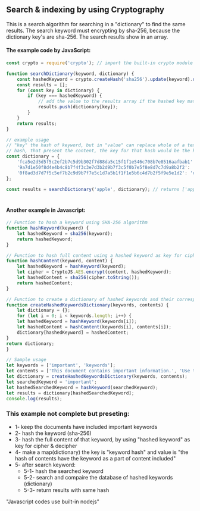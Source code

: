 ## Search & indexing by using Cryptography
This is a search algorithm for searching in a "dictionary" to find the same results. The search keyword must encrypting by sha-256, 
because the dictionary key's are sha-256. The search results show in an array.

#### The example code by JavaScript:

```javascript
const crypto = require('crypto'); // import the built-in crypto module for hashing

function searchDictionary(keyword, dictionary) {
	const hashedKeyword = crypto.createHash('sha256').update(keyword).digest('hex'); // hash the keyword using sha-256
	const results = [];
	for (const key in dictionary) {
		if (key === hashedKeyword) {
			// add the value to the results array if the hashed key matches the hashed keyword
			results.push(dictionary[key]); 
		}
	}
	return results;
}

// example usage
// "key" the hash of keyword, but in "value" can replace whole of a text plain (content, link address, pdf, etc...) or another
// hash, that present the content, the key for that hash would be the key of dictionary.
const dictionary = {
	'fca5e2d5d5f5c2ef2b7c5d9b302f7d88da5c15f1f1e546c708b7e8516aafbab1': 'apple', 
	'9a7d1e50f8d4e4b4c8b7f4f3c3e7d3b2d9b7f3c5f0b7e5f8e8d7c7d9a8b2f2': 'banana',
	'0f8ad3d7d7f5c5ef7b2c9d9b7f7e5c1d7a5b1f1f1e5b6c4d7b2f5f9e5e1d2': 'orange',
};

const results = searchDictionary('apple', dictionary); // returns ['apple']
```
#

#### Another example in Javascript:
```js
// Function to hash a keyword using SHA-256 algorithm
function hashKeyword(keyword) {
	let hashedKeyword = sha256(keyword);
	return hashedKeyword;
}

// Function to hash full content using a hashed keyword as key for cipher and decipher
function hashContent(keyword, content) {
	let hashedKeyword = hashKeyword(keyword);
	let cipher = CryptoJS.AES.encrypt(content, hashedKeyword);
	let hashedContent = sha256(cipher.toString());
	return hashedContent;
}

// Function to create a dictionary of hashed keywords and their corresponding hashed content
function createHashedKeywordsDictionary(keywords, contents) {
	let dictionary = {};
	for (let i = 0; i < keywords.length; i++) {
	let hashedKeyword = hashKeyword(keywords[i]);
	let hashedContent = hashContent(keywords[i], contents[i]);
	dictionary[hashedKeyword] = hashedContent;
}
return dictionary;
}

// Sample usage
let keywords = ['important', 'keywords'];
let contents = ['This document contains important information.', 'Use these keywords to find what you are looking for.'];
let dictionary = createHashedKeywordsDictionary(keywords, contents);
let searchedKeyword = 'important';
let hashedSearchedKeyword = hashKeyword(searchedKeyword);
let results = dictionary[hashedSearchedKeyword];
console.log(results);
```

### This example not complete but preseting:
- 1- keep the documents have included important keywords
- 2- hash the keyword (sha-256)
- 3- hash the full content of that keyword, by using "hashed keyword" as key for cipher & decipher
- 4- make a map(dictionary) the key is "keyword hash" and value is "the hash of contents have the keyword as a part of content included"
- 5- after search keyword:
	- 5-1- hash the searched keyword
	- 5-2- search and compaire the database of hashed keywords (dictionary)
	- 5-3- return results with same hash

"Javascript codes use built-in nodejs"
